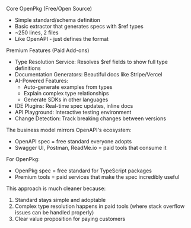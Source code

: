   Core OpenPkg (Free/Open Source)
  - Simple standard/schema definition
  - Basic extractor that generates specs with $ref types
  - ~250 lines, 2 files
  - Like OpenAPI - just defines the format

  Premium Features (Paid Add-ons)
  - Type Resolution Service: Resolves $ref fields to show full type definitions
  - Documentation Generators: Beautiful docs like Stripe/Vercel
  - AI-Powered Features:
    - Auto-generate examples from types
    - Explain complex type relationships
    - Generate SDKs in other languages
  - IDE Plugins: Real-time spec updates, inline docs
  - API Playground: Interactive testing environment
  - Change Detection: Track breaking changes between versions

  The business model mirrors OpenAPI's ecosystem:
  - OpenAPI spec = free standard everyone adopts
  - Swagger UI, Postman, ReadMe.io = paid tools that consume it

  For OpenPkg:
  - OpenPkg spec = free standard for TypeScript packages
  - Premium tools = paid services that make the spec incredibly useful

  This approach is much cleaner because:
  1. Standard stays simple and adoptable
  2. Complex type resolution happens in paid tools (where stack overflow issues can be handled properly)
  3. Clear value proposition for paying customers
